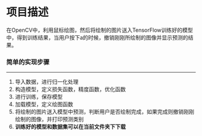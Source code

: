 # 项目描述
  在OpenCV中，利用鼠标绘图，然后将绘制的图片送入TensorFlow训练好的模型中，得到训练结果，当用户按下a的时候，撤销刚刚所绘制的图像并显示预测的结果。

###  简单的实现步骤
---
1. 导入数据，进行归一化处理
2. 构造模型，定义损失函数，精度函数，优化函数
3. 进行训练，保存模型
4. 加载模型，定义绘图函数
5. 将绘制的图片送入模型中预测，判断用户是否绘制完成，如果完成则撤销刚刚绘制的图像，并打印预测类别
6. **训练好的模型和数据集可以在当前文件夹下下载**
